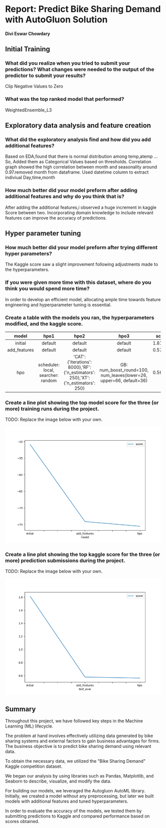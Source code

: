 # Report: Predict Bike Sharing Demand with AutoGluon Solution
#### Divi Eswar Chowdary

## Initial Training
### What did you realize when you tried to submit your predictions? What changes were needed to the output of the predictor to submit your results?
Clip Negative Values to Zero

### What was the top ranked model that performed?
WeightedEnsemble_L3

## Exploratory data analysis and feature creation
### What did the exploratory analysis find and how did you add additional features?
Based on EDA,found that there is normal distribution among temp,atemp ...
So, Added them as Categorical Values based on thresholds.
Correlation graph showed the high correlation between month and seasonality around 0.97.removed month from dataframe.
Used datetime column to extract indiviual Day,time,month

### How much better did your model preform after adding additional features and why do you think that is?
After adding the additional features,i observed a huge increment in kaggle Score between two. Incorporating domain knowledge to include relevant features can improve the accuracy of predictions.

## Hyper parameter tuning
### How much better did your model preform after trying different hyper parameters?
The Kaggle score saw a slight improvement following adjustments made to the hyperparameters.

### If you were given more time with this dataset, where do you think you would spend more time?
In order to develop an efficient model, allocating ample time towards feature engineering and hyperparameter tuning is essential.

### Create a table with the models you ran, the hyperparameters modified, and the kaggle score.
|    model     |               hpo1              |                                               hpo2                                              |                                           hpo3                                          |  score  |
|:------------:|:------------------------------:|:-------------------------------------------------------------------------------------------------:|:----------------------------------------------------------------------------------------:|:-------:|
|    initial   |             default            |                                             default                                            |                                           default                                        | 1.81338 |
| add_features |             default            |                                             default                                            |                                           default                                        | 0.57776 |
|      hpo     | scheduler: local, searcher: random | 'CAT': {'iterations': 8000},'RF': {'n_estimators': 250},'XT': {'n_estimators': 250} | GB: num_boost_round=100, num_leaves(lower=26, upper=66, default=36) | 0.56189 |


### Create a line plot showing the top model score for the three (or more) training runs during the project.

TODO: Replace the image below with your own.

![model_train_score.png](img/model_train_score.png)

### Create a line plot showing the top kaggle score for the three (or more) prediction submissions during the project.

TODO: Replace the image below with your own.

![model_test_score.png](img/model_test_score.png)

## Summary
Throughout this project, we have followed key steps in the Machine Learning (ML) lifecycle.

The problem at hand involves effectively utilizing data generated by bike sharing systems and external factors to gain business advantages for firms. The business objective is to predict bike sharing demand using relevant data.

To obtain the necessary data, we utilized the "Bike Sharing Demand" Kaggle competition dataset.

We began our analysis by using libraries such as Pandas, Matplotlib, and Seaborn to describe, visualize, and modify the data.

For building our models, we leveraged the Autogluon AutoML library. Initially, we created a model without any preprocessing, but later we built models with additional features and tuned hyperparameters.

In order to evaluate the accuracy of the models, we tested them by submitting predictions to Kaggle and compared performance based on scores obtained.